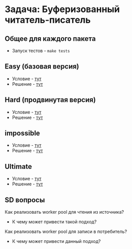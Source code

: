 # Задача: Буферизованный читатель-писатель

## Общее для каждого пакета

- Запуск тестов - `make tests`


## Easy (базовая версия)

- Условие - [тут](easy/task.md)
- Решение - [тут](easy/solution.go)


## Hard (продвинутая версия)

- Условие - [тут](hard/task.md)
- Решение - [тут](hard/solution.go)

## impossible 

- Условие - [тут](impossible/task.md)
- Решение - [тут](impossible/solution.go)

## Ultimate  

- Условие - [тут](ultimate/task.md)
- Решение - [тут](ultimate/solution.go)

## SD вопросы
Как реализовать worker pool для чтения из источника?
* К чему может привести такой подход?

Как реализовать worker pool для записи в потребитель?
* К чему может привести данный подход?